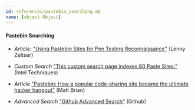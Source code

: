 ```yaml
---
id: references/pastebin_searching.md
name: [object Object]
---
```


#### Pastebin Searching

  * *Article:* ["Using Pastebin Sites for Pen Testing Reconnaissance"](http://blog.zeltser.com/post/7303303567/paste-sites-for-pen-testing-reconnaissance) (Lenny Zeltser)
  
  * *Custom Search* ["This custom search page indexes 80 Paste Sites:"](http://inteltechniques.com/OSINT/pastebins.html) (Intel Techniques)

  * *Article* ["Pastebin: How a popular code-sharing site became the ultimate hacker hangout"](http://thenextweb.com/socialmedia/2011/06/05/pastebin-how-a-popular-code-sharing-site-became-the-ultimate-hacker-hangout/) (Matt Brian)

  * *Advanced Search* ["Github Advanced Search"](https://github.com/search/advanced) (Github)

